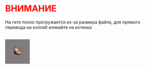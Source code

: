 <h1 style="color: red;"> ВНИМАНИЕ </h1>
На гите плохо прогружается из-за размера файла, для прямого перевода на коллаб кликайте на котенка

<br>
<br>


<a href="https://colab.research.google.com/drive/1PlQUVuRDr_YkYMPX42jKYGvXA9A3t5q0?usp=sharing" alt="на меня"><img src="../pics/sad.JPG" width="80" height="80"></a>
